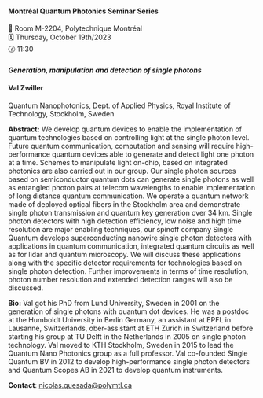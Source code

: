 
#### **Montréal Quantum Photonics Seminar Series**

📍 Room M-2204, Polytechnique Montréal <br>
🗓️ Thursday, October 19th/2023 <br>
🕜 11:30 <br>

#### *Generation, manipulation and detection of single photons*
#### Val Zwiller
Quantum Nanophotonics, Dept. of Applied Physics, Royal Institute of Technology, Stockholm, Sweden


**Abstract:** We develop quantum devices to enable the implementation of quantum technologies based on controlling light at the single photon level. Future quantum communication, computation and sensing will require high-performance quantum devices able to generate and detect light one photon at a time.
Schemes to manipulate light on-chip, based on integrated photonics are also carried out in our group. Our single photon sources based on semiconductor quantum dots can generate single photons as well as entangled photon pairs at telecom wavelengths to enable implementation of long distance quantum communication. We operate a quantum network made of deployed optical fibers in the Stockholm area and demonstrate single photon transmission and quantum key generation over 34 km.
Single photon detectors with high detection efficiency, low noise and high time resolution are major enabling techniques, our spinoff company Single Quantum develops superconducting nanowire single photon detectors with applications in quantum communication, integrated quantum circuits as well as for lidar and quantum microscopy. We will discuss these applications along with the specific detector requirements for technologies based on single photon detection. Further improvements in terms of time resolution, photon number resolution and extended detection ranges will also be discussed.

**Bio:** Val got his PhD from Lund University, Sweden in 2001 on the generation of single photons with quantum dot devices. He was a postdoc at the Humboldt University in Berlin Germany, an assistant at EPFL in Lausanne, Switzerlands, ober-assistant at ETH Zurich in Switzerland before starting his group at TU Delft in the Netherlands in 2005 on single photon technology. Val moved to KTH Stockholm, Sweden in 2015 to lead the Quantum Nano Photonics group as a full professor. Val co-founded Single Quantum BV in 2012 to develop high-performance single photon detectors and Quantum Scopes AB in 2021 to develop quantum instruments.

**Contact**: nicolas.quesada@polymtl.ca
